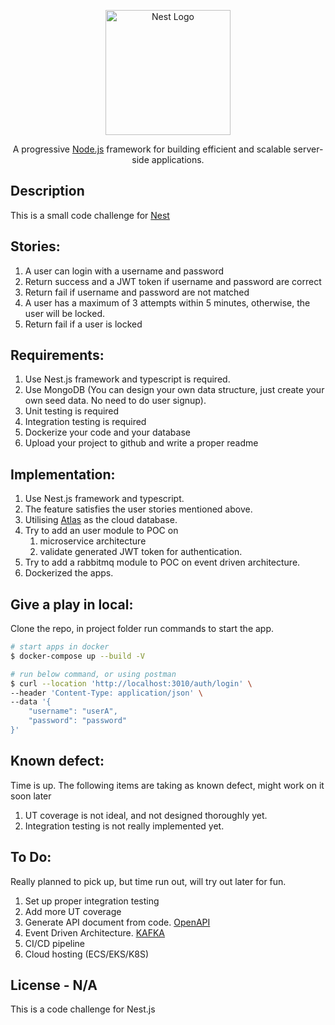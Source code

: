 <p align="center">
  <a href="http://nestjs.com/" target="blank"><img src="https://nestjs.com/img/logo-small.svg" width="200" alt="Nest Logo" /></a>
</p>

[circleci-image]: https://img.shields.io/circleci/build/github/nestjs/nest/master?token=abc123def456
[circleci-url]: https://circleci.com/gh/nestjs/nest

  <p align="center">A progressive <a href="http://nodejs.org" target="_blank">Node.js</a> framework for building efficient and scalable server-side applications.</p>
    <p align="center"></p>
  <!--[![Backers on Open Collective](https://opencollective.com/nest/backers/badge.svg)](https://opencollective.com/nest#backer)
  [![Sponsors on Open Collective](https://opencollective.com/nest/sponsors/badge.svg)](https://opencollective.com/nest#sponsor)-->

## Description

This is a small code challenge for [Nest](https://github.com/nestjs/nest)

## Stories:

1. A user can login with a username and password
2. Return success and a JWT token if username and password are correct
3. Return fail if username and password are not matched
4. A user has a maximum of 3 attempts within 5 minutes, otherwise, the user will be locked.
5. Return fail if a user is locked

## Requirements:

1. Use Nest.js framework and typescript is required.
2. Use MongoDB (You can design your own data structure, just create your own seed data.
   No need to do user signup).
3. Unit testing is required
4. Integration testing is required
5. Dockerize your code and your database
6. Upload your project to github and write a proper readme

## Implementation:

1. Use Nest.js framework and typescript.
2. The feature satisfies the user stories mentioned above.
3. Utilising [Atlas](https://www.mongodb.com/atlas/database) as the cloud database.
4. Try to add an user module to POC on
   1. microservice architecture
   2. validate generated JWT token for authentication. 
5. Try to add a rabbitmq module to POC on event driven architecture.
6. Dockerized the apps.

## Give a play in local:

Clone the repo, in project folder run commands to start the app.

```bash
# start apps in docker
$ docker-compose up --build -V

# run below command, or using postman
$ curl --location 'http://localhost:3010/auth/login' \
--header 'Content-Type: application/json' \
--data '{
    "username": "userA",
    "password": "password"
}'
```

## Known defect:

Time is up. The following items are taking as known defect, might work on it soon later
1. UT coverage is not ideal, and not designed thoroughly yet.
2. Integration testing is not really implemented yet. 

## To Do: 

Really planned to pick up, but time run out, will try out later for fun.
1. Set up proper integration testing
2. Add more UT coverage
3. Generate API document from code. [OpenAPI](https://docs.nestjs.com/openapi/introduction')
4. Event Driven Architecture. [KAFKA](https://docs.nestjs.com/microservices/kafka)
5. CI/CD pipeline
6. Cloud hosting (ECS/EKS/K8S)

## License - N/A

This is a code challenge for Nest.js 